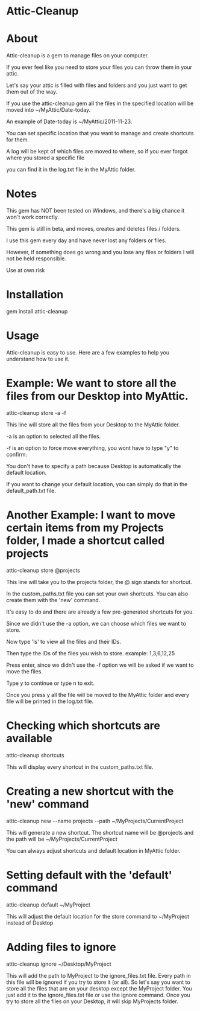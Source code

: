 Attic-Cleanup
=============

About
=====
Attic-cleanup is a gem to manage files on your computer.

If you ever feel like you need to store your files you can throw them in your attic.

Let's say your attic is filled with files and folders and you just want to get them out of the way.

If you use the attic-cleanup gem all the files in the specified location will be moved into ~/MyAttic/Date-today.

An example of Date-today is ~/MyAttic/2011-11-23.

You can set specific location that you want to manage and create shortcuts for them.

A log will be kept of which files are moved to where, so if you ever forgot where you stored a specific file

you can find it in the log.txt file in the MyAttic folder.


Notes
=====
This gem has NOT been tested on Windows, and there's a big chance it won't work correctly.

This gem is still in beta, and moves, creates and deletes files / folders.

I use this gem every day and have never lost any folders or files.

However, if something does go wrong and you lose any files or folders I will not be held responsible.

Use at own risk

Installation
============
gem install attic-cleanup


Usage
=====
Attic-cleanup is easy to use.
Here are a few examples to help you understand how to use it.

Example: We want to store all the files from our Desktop into MyAttic.
======================================================================
attic-cleanup store -a -f

This line will store all the files from your Desktop to the MyAttic folder.

-a is an option to selected all the files.

-f is an option to force move everything, you wont have to type "y" to confirm.

You don't have to specify a path because Desktop is automatically the default location.

If you want to change your default location, you can simply do that in the default_path.txt file.


Another Example: I want to move certain items from my Projects folder, I made a shortcut called projects
========================================================================================================
attic-cleanup store @projects


This line will take you to the projects folder, the @ sign stands for shortcut.

In the custom_paths.txt file you can set your own shortcuts. You can also create them with the 'new' command.

It's easy to do and there are already a few pre-generated shortcuts for you.

Since we didn't use the -a option, we can choose which files we want to store.

Now type 'ls' to view all the files and their IDs.

Then type the IDs of the files you wish to store. example: 1,3,6,12,25

Press enter, since we didn't use the -f option we will be asked if we want to move the files.

Type y to continue or type n to exit.

Once you press y all the file will be moved to the MyAttic folder and every file will be printed in the log.txt file.


Checking which shortcuts are available
======================================
attic-cleanup shortcuts


This will display every shortcut in the custom_paths.txt file.


Creating a new shortcut with the 'new' command
==============================================
attic-cleanup new --name projects --path ~/MyProjects/CurrentProject


This will generate a new shortcut. The shortcut name will be @projects and the path will be ~/MyProjects/CurrentProject

You can always adjust shortcuts and default location in MyAttic folder.

Setting default with the 'default' command
==========================================
attic-cleanup default ~/MyProject


This will adjust the default location for the store command to ~/MyProject instead of Desktop


Adding files to ignore
========================
attic-cleanup ignore ~/Desktop/MyProject

This will add the path to MyProject to the ignore_files.txt file.
Every path in this file will be ignored if you try to store it (or all).
So let's say you want to store all the files that are on your desktop except the MyProject folder.
You just add it to the ignore_files.txt file or use the ignore command.
Once you try to store all the files on your Desktop, it will skip MyProjects folder.

